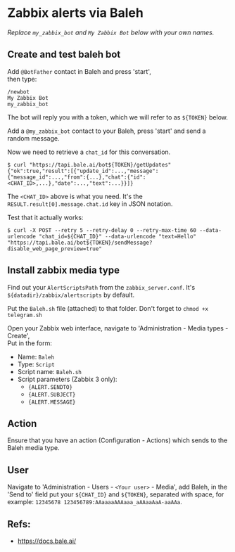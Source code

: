 # Zabbix alerts via Baleh

*Replace `my_zabbix_bot` and `My Zabbix Bot` below with your own names.*

## Create and test baleh bot

Add `@BotFather` contact in Baleh and press 'start',  
then type:

    /newbot
    My Zabbix Bot
    my_zabbix_bot

The bot will reply you with a token, which we will refer to as `${TOKEN}` below.

Add a `@my_zabbix_bot` contact to your Baleh, press 'start' and send a random message.

Now we need to retrieve a `chat_id` for this conversation.

    $ curl "https://tapi.bale.ai/bot${TOKEN}/getUpdates"
    {"ok":true,"result":[{"update_id":...,"message":{"message_id":...,"from":{...},"chat":{"id":<CHAT_ID>,...},"date":...,"text":...}}]}
    
The `<CHAT_ID>` above is what you need. It's the `RESULT.result[0].message.chat.id` key in JSON notation.

Test that it actually works:

    $ curl -X POST --retry 5 --retry-delay 0 --retry-max-time 60 --data-urlencode "chat_id=${CHAT_ID}" --data-urlencode "text=Hello" "https://tapi.bale.ai/bot${TOKEN}/sendMessage?disable_web_page_preview=true"

## Install zabbix media type

Find out your `AlertScriptsPath` from the `zabbix_server.conf`. It's `${datadir}/zabbix/alertscripts` by default.

Put the `Baleh.sh` file (attached) to that folder. Don't forget to `chmod +x telegram.sh`

Open your Zabbix web interface, navigate to 'Administration - Media types - Create',  
Put in the form:
* Name: `Baleh`
* Type: `Script`
* Script name: `Baleh.sh`
* Script parameters (Zabbix 3 only):
    - `{ALERT.SENDTO}`
    - `{ALERT.SUBJECT}`
    - `{ALERT.MESSAGE}`
    
## Action

Ensure that you have an action (Configuration - Actions) which sends to the Baleh media type.

## User

Navigate to 'Administration - Users - `<Your user>` - Media', add Baleh, in the 'Send to' field put your `${CHAT_ID}` and `${TOKEN}`, separated with space, for example: `12345678 123456789:AAaaaaAAAaaa_aAAaaAaA-aaAAa`.


## Refs:
* https://docs.bale.ai/
